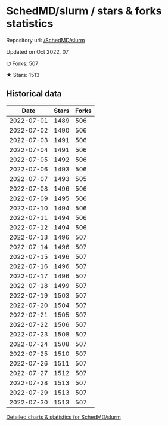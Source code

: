 # SchedMD/slurm / stars & forks statistics

Repository url: [/SchedMD/slurm](https://github.com/SchedMD/slurm)

Updated on Oct 2022, 07

☋ Forks: 507

★ Stars: 1513

## Historical data
| Date | Stars | Forks |
|------|-------|-------|
| 2022-07-01 | 1489 | 506 | 
| 2022-07-02 | 1490 | 506 | 
| 2022-07-03 | 1491 | 506 | 
| 2022-07-04 | 1491 | 506 | 
| 2022-07-05 | 1492 | 506 | 
| 2022-07-06 | 1493 | 506 | 
| 2022-07-07 | 1493 | 505 | 
| 2022-07-08 | 1496 | 506 | 
| 2022-07-09 | 1495 | 506 | 
| 2022-07-10 | 1494 | 506 | 
| 2022-07-11 | 1494 | 506 | 
| 2022-07-12 | 1494 | 506 | 
| 2022-07-13 | 1496 | 507 | 
| 2022-07-14 | 1496 | 507 | 
| 2022-07-15 | 1496 | 507 | 
| 2022-07-16 | 1496 | 507 | 
| 2022-07-17 | 1496 | 507 | 
| 2022-07-18 | 1499 | 507 | 
| 2022-07-19 | 1503 | 507 | 
| 2022-07-20 | 1504 | 507 | 
| 2022-07-21 | 1505 | 507 | 
| 2022-07-22 | 1506 | 507 | 
| 2022-07-23 | 1508 | 507 | 
| 2022-07-24 | 1508 | 507 | 
| 2022-07-25 | 1510 | 507 | 
| 2022-07-26 | 1511 | 507 | 
| 2022-07-27 | 1512 | 507 | 
| 2022-07-28 | 1513 | 507 | 
| 2022-07-29 | 1513 | 507 | 
| 2022-07-30 | 1513 | 507 | 


[Detailed charts & statistics for SchedMD/slurm](https://reviewgithub.com/rep/SchedMD/slurm)
